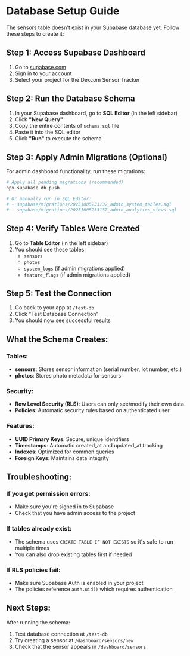 # Database Setup Guide

The sensors table doesn't exist in your Supabase database yet. Follow these steps to create it:

## Step 1: Access Supabase Dashboard

1. Go to [supabase.com](https://supabase.com)
2. Sign in to your account
3. Select your project for the Dexcom Sensor Tracker

## Step 2: Run the Database Schema

1. In your Supabase dashboard, go to **SQL Editor** (in the left sidebar)
2. Click **"New Query"**
3. Copy the entire contents of `schema.sql` file
4. Paste it into the SQL editor
5. Click **"Run"** to execute the schema

## Step 3: Apply Admin Migrations (Optional)

For admin dashboard functionality, run these migrations:

```bash
# Apply all pending migrations (recommended)
npx supabase db push

# Or manually run in SQL Editor:
# - supabase/migrations/20251005233132_admin_system_tables.sql
# - supabase/migrations/20251005233137_admin_analytics_views.sql
```

## Step 4: Verify Tables Were Created

1. Go to **Table Editor** (in the left sidebar)
2. You should see these tables:
   - `sensors`
   - `photos`
   - `system_logs` (if admin migrations applied)
   - `feature_flags` (if admin migrations applied)

## Step 5: Test the Connection

1. Go back to your app at `/test-db`
2. Click "Test Database Connection"
3. You should now see successful results

## What the Schema Creates:

### Tables:
- **sensors**: Stores sensor information (serial number, lot number, etc.)
- **photos**: Stores photo metadata for sensors

### Security:
- **Row Level Security (RLS)**: Users can only see/modify their own data
- **Policies**: Automatic security rules based on authenticated user

### Features:
- **UUID Primary Keys**: Secure, unique identifiers
- **Timestamps**: Automatic created_at and updated_at tracking
- **Indexes**: Optimized for common queries
- **Foreign Keys**: Maintains data integrity

## Troubleshooting:

### If you get permission errors:
- Make sure you're signed in to Supabase
- Check that you have admin access to the project

### If tables already exist:
- The schema uses `CREATE TABLE IF NOT EXISTS` so it's safe to run multiple times
- You can also drop existing tables first if needed

### If RLS policies fail:
- Make sure Supabase Auth is enabled in your project
- The policies reference `auth.uid()` which requires authentication

## Next Steps:

After running the schema:
1. Test database connection at `/test-db`
2. Try creating a sensor at `/dashboard/sensors/new`
3. Check that the sensor appears in `/dashboard/sensors`